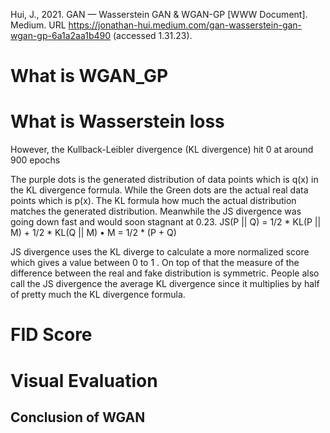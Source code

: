 Hui, J., 2021. GAN — Wasserstein GAN & WGAN-GP [WWW Document]. Medium. URL https://jonathan-hui.medium.com/gan-wasserstein-gan-wgan-gp-6a1a2aa1b490 (accessed 1.31.23).
# What is WGAN_GP

# What is Wasserstein loss


However, the Kullback-Leibler divergence (KL divergence) hit 0 at around 900 epochs 
 
The purple dots is the generated distribution of data points which is q(x) in the KL divergence formula. While the Green dots are the actual real data points which is p(x). The KL formula how much the actual distribution matches the generated distribution.
Meanwhile the JS divergence was going down fast and would soon stagnant at 0.23.
JS(P || Q) = 1/2 * KL(P || M) + 1/2 * KL(Q || M)
•	M = 1/2 * (P + Q)

JS divergence uses the KL diverge to calculate a more normalized score which gives a value between 0 to 1 . On top of that the measure of the difference between the real and fake distribution is symmetric. People also call the JS divergence the average KL divergence since it multiplies by half of pretty much the KL divergence formula.


# FID Score

# Visual Evaluation

## Conclusion of WGAN

